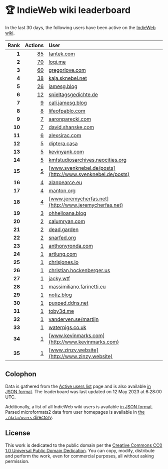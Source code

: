 # 🏆 IndieWeb wiki leaderboard

In the last 30 days, the following users have been active on the [IndieWeb wiki](https://indieweb.org).

| Rank | Actions | User |
|-----:|--------:|:-----|
| **1** | [85](https://indieweb.org/Special:Contributions/Tantek.com) | [tantek.com](http://tantek.com) |
| **2** | [70](https://indieweb.org/Special:Contributions/Loqi.me) | [loqi.me](http://loqi.me) |
| **3** | [60](https://indieweb.org/Special:Contributions/Gregorlove.com) | [gregorlove.com](http://gregorlove.com) |
| **4** | [38](https://indieweb.org/Special:Contributions/Kaja.sknebel.net) | [kaja.sknebel.net](http://kaja.sknebel.net) |
| **5** | [26](https://indieweb.org/Special:Contributions/Jamesg.blog) | [jamesg.blog](http://jamesg.blog) |
| **6** | [12](https://indieweb.org/Special:Contributions/Spieltagsgedichte.de) | [spieltagsgedichte.de](http://spieltagsgedichte.de) |
| **7** | [9](https://indieweb.org/Special:Contributions/Cali.jamesg.blog) | [cali.jamesg.blog](http://cali.jamesg.blog) |
| **8** | [8](https://indieweb.org/Special:Contributions/Lifeofpablo.com) | [lifeofpablo.com](http://lifeofpablo.com) |
| **9** | [7](https://indieweb.org/Special:Contributions/Aaronparecki.com) | [aaronparecki.com](http://aaronparecki.com) |
| **10** | [7](https://indieweb.org/Special:Contributions/David.shanske.com) | [david.shanske.com](http://david.shanske.com) |
| **11** | [6](https://indieweb.org/Special:Contributions/Alexsirac.com) | [alexsirac.com](http://alexsirac.com) |
| **12** | [5](https://indieweb.org/Special:Contributions/Diptera.casa) | [diptera.casa](http://diptera.casa) |
| **13** | [5](https://indieweb.org/Special:Contributions/Kevinyank.com) | [kevinyank.com](http://kevinyank.com) |
| **14** | [5](https://indieweb.org/Special:Contributions/Kmfstudiosarchives.neocities.org) | [kmfstudiosarchives.neocities.org](http://kmfstudiosarchives.neocities.org) |
| **15** | [5](https://indieweb.org/Special:Contributions/Www.svenknebel.de_posts) | [www.svenknebel.de/posts](http://www.svenknebel.de/posts) |
| **16** | [4](https://indieweb.org/Special:Contributions/Alanpearce.eu) | [alanpearce.eu](http://alanpearce.eu) |
| **17** | [4](https://indieweb.org/Special:Contributions/Manton.org) | [manton.org](http://manton.org) |
| **18** | [4](https://indieweb.org/Special:Contributions/Www.jeremycherfas.net) | [www.jeremycherfas.net](http://www.jeremycherfas.net) |
| **19** | [3](https://indieweb.org/Special:Contributions/Ohhelloana.blog) | [ohhelloana.blog](http://ohhelloana.blog) |
| **20** | [2](https://indieweb.org/Special:Contributions/Calumryan.com) | [calumryan.com](http://calumryan.com) |
| **21** | [2](https://indieweb.org/Special:Contributions/Dead.garden) | [dead.garden](http://dead.garden) |
| **22** | [2](https://indieweb.org/Special:Contributions/Snarfed.org) | [snarfed.org](http://snarfed.org) |
| **23** | [1](https://indieweb.org/Special:Contributions/Anthonyronda.com) | [anthonyronda.com](http://anthonyronda.com) |
| **24** | [1](https://indieweb.org/Special:Contributions/Artlung.com) | [artlung.com](http://artlung.com) |
| **25** | [1](https://indieweb.org/Special:Contributions/Chrisjones.io) | [chrisjones.io](http://chrisjones.io) |
| **26** | [1](https://indieweb.org/Special:Contributions/Christian.hockenberger.us) | [christian.hockenberger.us](http://christian.hockenberger.us) |
| **27** | [1](https://indieweb.org/Special:Contributions/Jacky.wtf) | [jacky.wtf](http://jacky.wtf) |
| **28** | [1](https://indieweb.org/Special:Contributions/Massimiliano.farinetti.eu) | [massimiliano.farinetti.eu](http://massimiliano.farinetti.eu) |
| **29** | [1](https://indieweb.org/Special:Contributions/Notiz.blog) | [notiz.blog](http://notiz.blog) |
| **30** | [1](https://indieweb.org/Special:Contributions/Puxped.ddns.net) | [puxped.ddns.net](http://puxped.ddns.net) |
| **31** | [1](https://indieweb.org/Special:Contributions/Toby3d.me) | [toby3d.me](http://toby3d.me) |
| **32** | [1](https://indieweb.org/Special:Contributions/Vanderven.se_martijn) | [vanderven.se/martijn](http://vanderven.se/martijn) |
| **33** | [1](https://indieweb.org/Special:Contributions/Waterpigs.co.uk) | [waterpigs.co.uk](http://waterpigs.co.uk) |
| **34** | [1](https://indieweb.org/Special:Contributions/Www.kevinmarks.com) | [www.kevinmarks.com](http://www.kevinmarks.com) |
| **35** | [1](https://indieweb.org/Special:Contributions/Www.zinzy.website) | [www.zinzy.website](http://www.zinzy.website) |


## Colophon

Data is gathered from the [Active users list](https://indieweb.org/Special:ActiveUsers) page and is also available [in JSON format](https://github.com/jgarber623/indieweb-wiki-leaderboard/blob/main/data/leaderboard.json). The leaderboard was last updated on 12 May 2023 at 6:28:00 UTC.

Additionally, a list of all IndieWeb wiki users is available [in JSON format](https://github.com/jgarber623/indieweb-wiki-leaderboard/blob/main/data/users.json). Parsed microformats2 data from user homepages is available in [the `./data/users` directory](https://github.com/jgarber623/indieweb-wiki-leaderboard/blob/main/data/users).

## License

This work is dedicated to the public domain per the [Creative Commons CC0 1.0 Universal Public Domain Dedication](https://creativecommons.org/publicdomain/zero/1.0/). You can copy, modify, distribute and perform the work, even for commercial purposes, all without asking permission.
